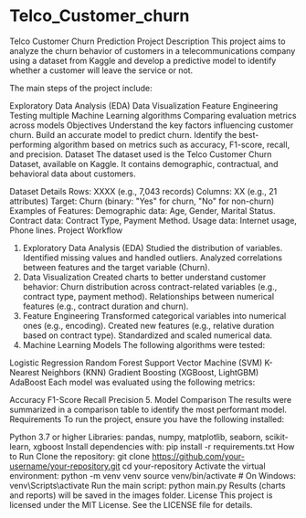# Telco_Customer_churn
Telco Customer Churn Prediction
Project Description
This project aims to analyze the churn behavior of customers in a telecommunications company using a dataset from Kaggle and develop a predictive model to identify whether a customer will leave the service or not.

The main steps of the project include:

Exploratory Data Analysis (EDA)
Data Visualization
Feature Engineering
Testing multiple Machine Learning algorithms
Comparing evaluation metrics across models
Objectives
Understand the key factors influencing customer churn.
Build an accurate model to predict churn.
Identify the best-performing algorithm based on metrics such as accuracy, F1-score, recall, and precision.
Dataset
The dataset used is the Telco Customer Churn Dataset, available on Kaggle. It contains demographic, contractual, and behavioral data about customers.

Dataset Details
Rows: XXXX (e.g., 7,043 records)
Columns: XX (e.g., 21 attributes)
Target: Churn (binary: "Yes" for churn, "No" for non-churn)
Examples of Features:
Demographic data: Age, Gender, Marital Status.
Contract data: Contract Type, Payment Method.
Usage data: Internet usage, Phone lines.
Project Workflow
1. Exploratory Data Analysis (EDA)
Studied the distribution of variables.
Identified missing values and handled outliers.
Analyzed correlations between features and the target variable (Churn).
2. Data Visualization
Created charts to better understand customer behavior:
Churn distribution across contract-related variables (e.g., contract type, payment method).
Relationships between numerical features (e.g., contract duration and churn).
3. Feature Engineering
Transformed categorical variables into numerical ones (e.g., encoding).
Created new features (e.g., relative duration based on contract type).
Standardized and scaled numerical data.
4. Machine Learning Models
The following algorithms were tested:

Logistic Regression
Random Forest
Support Vector Machine (SVM)
K-Nearest Neighbors (KNN)
Gradient Boosting (XGBoost, LightGBM)
AdaBoost
Each model was evaluated using the following metrics:

Accuracy
F1-Score
Recall
Precision
5. Model Comparison
The results were summarized in a comparison table to identify the most performant model.
Requirements
To run the project, ensure you have the following installed:

Python 3.7 or higher
Libraries: pandas, numpy, matplotlib, seaborn, scikit-learn, xgboost
Install dependencies with:
pip install -r requirements.txt
How to Run
Clone the repository:
git clone https://github.com/your-username/your-repository.git
cd your-repository
Activate the virtual environment:
python -m venv venv
source venv/bin/activate  # On Windows: venv\Scripts\activate
Run the main script:
python main.py
Results (charts and reports) will be saved in the images folder.
License
This project is licensed under the MIT License. See the LICENSE file for details.